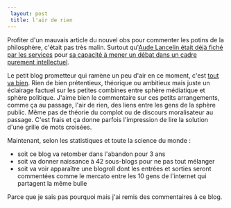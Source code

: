 ```yaml
---
 layout: post
 title: l'air de rien
---
```


Profiter d'un mauvais article du nouvel obs pour commenter les potins de la philosphère, c'était pas très malin. Surtout qu'[Aude Lancelin était déjà fiché par les services](http://bernat.blog.lemonde.fr/2008/11/19/un-whisky-coca-pour-aude-lancelin/) pour [sa capacité à mener un débat dans un cadre purement intellectuel](http://vipere-litteraire.over-blog.com/article-28756039.html).

Le petit blog prometteur qui ramène un peu d'air en ce moment, c'est [tout va bien](http://vanessa-schlouma.blogspot.com/). Rien de bien prétentieux, théorique ou ambitieux mais juste un éclairage factuel sur les petites combines entre sphère médiatique et sphère politique. J'aime bien le commentaire sur ces petits arrangements, comme ça au passage, l'air de rien, des liens entre les gens de la sphère public. Même pas de théorie du complot ou de discours moralisateur au passage. C'est frais et ça donne parfois l'impression de lire la solution d'une grille de mots croisées.

Maintenant, selon les statistiques et toute la science du monde :

- soit ce blog va retomber dans l'abandon pour 3 ans
- soit va donner naissance à 42 sous-blogs pour ne pas tout mélanger
- soit va voir apparaître une blogroll dont les entrées et sorties seront commentées comme le mercato entre les 10 gens de l'internet qui partagent la même bulle

Parce que je sais pas pourquoi mais j'ai remis des commentaires à ce blog.